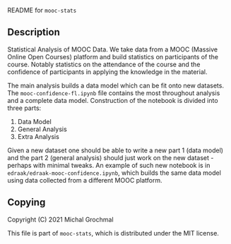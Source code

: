 README for `mooc-stats`


## Description

Statistical Analysis of MOOC Data.  We take data from a MOOC (Massive Online
Open Courses) platform and build statistics on participants of the course.
Notably statistics on the attendance of the course and the confidence of
participants in applying the knowledge in the material.

The main analysis builds a data model which can be fit onto new datasets.  The
`mooc-confidence-fl.ipynb` file contains the most throughout analysis and a
complete data model.  Construction of the notebook is divided into three parts:

1. Data Model
2. General Analysis
3. Extra Analysis

Given a new dataset one should be able to write a new part 1 (data model) and
the part 2 (general analysis) should just work on the new dataset - perhaps
with minimal tweaks.  An example of such new notebook is in
`edraak/edraak-mooc-confidence.ipynb`, which builds the same data model using
data collected from a different MOOC platform.


## Copying

Copyright (C) 2021 Michal Grochmal

This file is part of `mooc-stats`, which is distributed under the MIT license.

